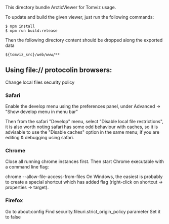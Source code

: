 This directory bundle ArcticViewer for Tomviz usage.

To update and build the given viewer, just run the following commands:

```
$ npm install
$ npm run build:release
```

Then the following directory content should be dropped along the exported data

```
${tomviz_src}/web/www/**
```

## Using file:// protocolin browsers:

Change local files security policy

### Safari

Enable the develop menu using the preferences panel, under Advanced -> "Show develop menu in menu bar"

Then from the safari "Develop" menu, select "Disable local file restrictions", it is also worth noting safari has some odd behaviour with caches, so it is advisable to use the "Disable caches" option in the same menu; if you are editing & debugging using safari.

### Chrome

Close all running chrome instances first. Then start Chrome executable with a command line flag:

chrome --allow-file-access-from-files
On Windows, the easiest is probably to create a special shortcut which has added flag (right-click on shortcut -> properties -> target).

### Firefox

Go to about:config
Find security.fileuri.strict_origin_policy parameter
Set it to false
